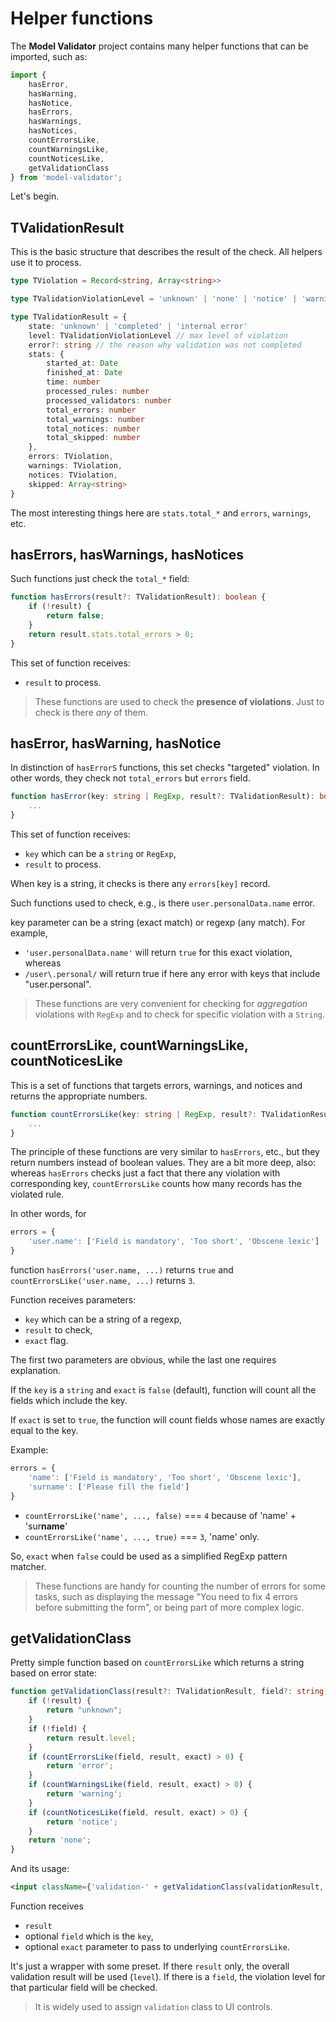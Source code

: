 # Helper functions

The **Model Validator** project contains many helper functions that can be imported, such as:

```ts
import {
	hasError,
	hasWarning,
	hasNotice,
	hasErrors,
	hasWarnings,
	hasNotices,
	countErrorsLike,
	countWarningsLike,
	countNoticesLike,
	getValidationClass
} from 'model-validator';
```

Let's begin.

## TValidationResult

This is the basic structure that describes the result of the check. All helpers use it to process.

```ts
type TViolation = Record<string, Array<string>>

type TValidationViolationLevel = 'unknown' | 'none' | 'notice' | 'warning' | 'error'

type TValidationResult = {
	state: 'unknown' | 'completed' | 'internal error'
	level: TValidationViolationLevel // max level of violation
	error?: string // the reason why validation was not completed
	stats: {
		started_at: Date
		finished_at: Date
		time: number
		processed_rules: number
		processed_validators: number
		total_errors: number
		total_warnings: number
		total_notices: number
		total_skipped: number
	},
	errors: TViolation,
	warnings: TViolation,
	notices: TViolation,
	skipped: Array<string>
}
```

The most interesting things here are `stats.total_*` and `errors`, `warnings`, etc.

## hasErrors, hasWarnings, hasNotices

Such functions just check the `total_*` field:


```ts
function hasErrors(result?: TValidationResult): boolean {
	if (!result) {
		return false;
	}
	return result.stats.total_errors > 0;
}
```
This set of function receives:

* `result` to process.

> These functions are used to check the **presence of violations**. Just to check is there _any_ of them.

## hasError, hasWarning, hasNotice

In distinction of `hasErrorS` functions, this set checks "targeted" violation. In other words, they check not `total_errors` but `errors` field.

```ts
function hasError(key: string | RegExp, result?: TValidationResult): boolean {
	...
}
```

This set of function receives:

* `key` which can be a `string` or `RegExp`,
* `result` to process.

When key is a string, it checks is there any `errors[key]` record.

Such functions used to check, e.g., is there `user.personalData.name` error.

key parameter can be a string (exact match) or regexp (any match). For example,

* `'user.personalData.name'` will return `true` for this exact violation, whereas
* `/user\.personal/` will return true if here any error with keys that include "user.personal".

>These functions are very convenient for checking for _aggregation_ violations with `RegExp` and to check for specific violation with a `String`.

## countErrorsLike, countWarningsLike, countNoticesLike

This is a set of functions that targets errors, warnings, and notices and returns the appropriate numbers.

```ts
function countErrorsLike(key: string | RegExp, result?: TValidationResult, exact = false): number {
	...
}
```

The principle of these functions are very similar to `hasErrors`, etc., but they return numbers instead of boolean values. They are a bit more deep, also: whereas `hasErrors` checks just a fact that there any violation with corresponding key, `countErrorsLike` counts how many records has the violated rule.

In other words, for 

```ts
errors = {
    'user.name': ['Field is mandatory', 'Too short', 'Obscene lexic']	
}
```

function `hasErrors('user.name, ...)` returns `true` and `countErrorsLike('user.name, ...)` returns `3`.

Function receives parameters:

* `key` which can be a string of a regexp,
* `result` to check,
* `exact` flag.

The first two parameters are obvious, while the last one requires explanation.

If the `key` is a `string` and `exact` is `false` (default), function will count all the fields which include the key.

If `exact` is set to `true`, the function will count fields whose names are exactly equal to the key.

Example:

```ts
errors = {
    'name': ['Field is mandatory', 'Too short', 'Obscene lexic'],
    'surname': ['Please fill the field']
}
```

* `countErrorsLike('name', ..., false)` === `4` because of 'name' + 'sur**name**'
* `countErrorsLike('name', ..., true)` === `3`, 'name' only.

So, `exact` when `false` could be used as a simplified RegExp pattern matcher.

>These functions are handy for counting the number of errors for some tasks, such as displaying the message "You need to fix 4 errors before submitting the form", or being part of more complex logic.

## getValidationClass

Pretty simple function based on `countErrorsLike` which returns a string based on error state:

```ts
function getValidationClass(result?: TValidationResult, field?: string, exact = true): TValidationViolationLevel {
	if (!result) {
		return "unknown";
	}
	if (!field) {
		return result.level;
	}
	if (countErrorsLike(field, result, exact) > 0) {
		return 'error';
	}
	if (countWarningsLike(field, result, exact) > 0) {
		return 'warning';
	}
	if (countNoticesLike(field, result, exact) > 0) {
		return 'notice';
	}
	return 'none';
}
```

And its usage:

```jsx
<input className={'validation-' + getValidationClass(validationResult, 'name')} ... />
```

Function receives

* `result`
* optional `field` which is the `key`,
* optional `exact` parameter to pass to underlying `countErrorsLike`.

It's just a wrapper with some preset. If there `result` only, the overall validation result will be used (`level`). If there is a `field`, the violation level for that particular field will be checked.


>It is widely used to assign `validation` class to UI controls.
